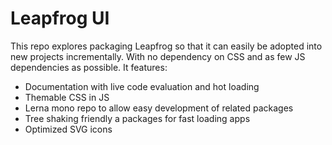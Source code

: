 # Leapfrog UI

This repo explores packaging Leapfrog so that it can easily be adopted into new projects incrementally. With no dependency on CSS and as few JS dependencies as possible. It features:

* Documentation with live code evaluation and hot loading
* Themable CSS in JS
* Lerna mono repo to allow easy development of related packages
* Tree shaking friendly a packages for fast loading apps
* Optimized SVG icons
